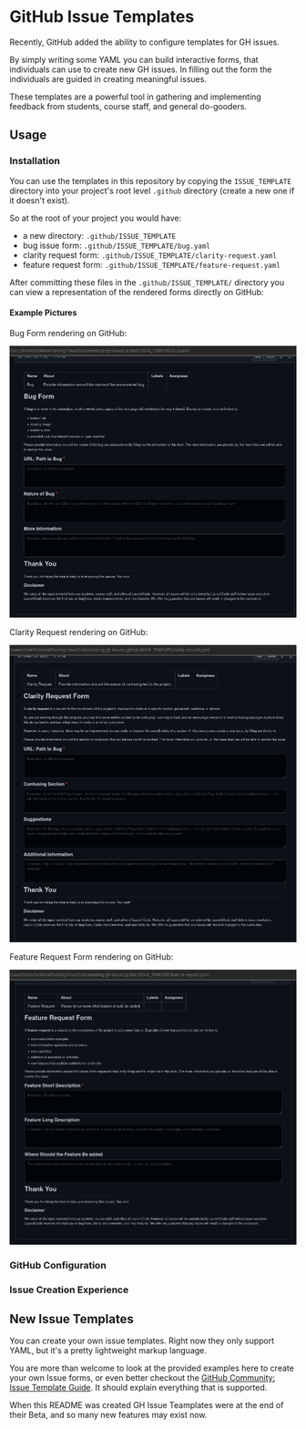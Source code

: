 # GitHub Issue Templates

Recently, GitHub added the ability to configure templates for GH issues.

By simply writing some YAML you can build interactive forms, that individuals can use to create new GH issues. In filling out the form the individuals are guided in creating meaningful issues.

These templates are a powerful tool in gathering and implementing feedback from students, course staff, and general do-gooders.

## Usage

### Installation

You can use the templates in this repository by copying the `ISSUE_TEMPLATE` directory into your project's root level `.github` directory (create a new one if it doesn't exist).

So at the root of your project you would have:

- a new directory: `.github/ISSUE_TEMPLATE`
- bug issue form: `.github/ISSUE_TEMPLATE/bug.yaml`
- clarity request form: `.github/ISSUE_TEMPLATE/clarity-request.yaml`
- feature request form: `.github/ISSUE_TEMPLATE/feature-request.yaml`

After committing these files in the `.github/ISSUE_TEMPLATE/` directory you can view a representation of the rendered forms directly on GitHub:

#### Example Pictures

Bug Form rendering on GitHub:

![GH Bug Form](pictures/bug.png)

Clarity Request rendering on GitHub:

![GH Clarity Request Form](pictures/clarity-request.png)

Feature Request Form rendering on GitHub:

![GH Feature Request Form](pictures/feature-request.png)

### GitHub Configuration

<!-- TODO: determine if there is any configuration necessary after installing the templates into the correct location.

If so write a little blurb about the work necessary. Include pictures.

If not remove this section completely.

-->

### Issue Creation Experience

<!-- TODO: create a little blurb, with pictures explaining how general population can use these forms to generate meaningful issues. -->

## New Issue Templates

You can create your own issue templates. Right now they only support YAML, but it's a pretty lightweight markup language.

You are more than welcome to look at the provided examples here to create your own Issue forms, or even better checkout the [GitHub Community: Issue Template Guide](https://gh-community.github.io/issue-template-feedback/structured/). It should explain everything that is supported.

When this README was created GH Issue Teamplates were at the end of their Beta, and so many new features may exist now.
